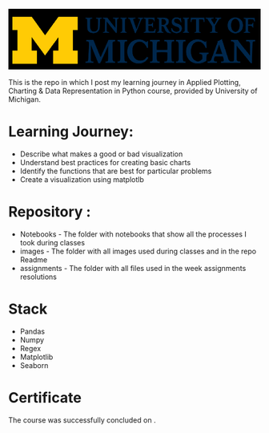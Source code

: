 ![](images/um-logo.png)


This is the repo in which I post my learning journey in Applied Plotting, Charting & Data Representation in Python course, provided by University of Michigan.

# Learning Journey:
- Describe what makes a good or bad visualization
- Understand best practices for creating basic charts
- Identify the functions that are best for particular problems
- Create a visualization using matplotlb


# Repository :
- Notebooks - The folder with notebooks that show all the processes I took during classes
- images - The folder with all images used during classes and in the repo Readme
- assignments - The folder with all files used in the week assignments resolutions


# Stack 
- Pandas
- Numpy
- Regex
- Matplotlib
- Seaborn


# Certificate 
The course was successfully concluded on .

